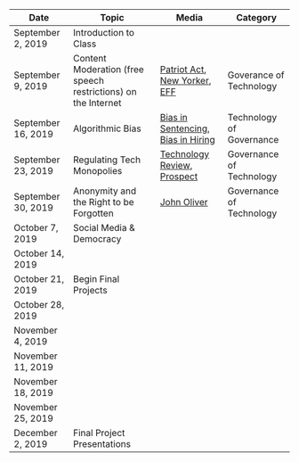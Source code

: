 |Date | Topic | Media| Category|
|---	|---	|---	| --- |
|September 2, 2019| Introduction to Class |   	| |
|September 9, 2019| Content Moderation (free speech restrictions)  on the Internet| [Patriot Act](https://www.youtube.com/watch?v=5CQ5-NMzG8s), [New Yorker](https://www.newyorker.com/news/q-and-a/the-underworld-of-online-content-moderation), [EFF](https://www.eff.org/deeplinks/2019/04/content-moderation-broken-let-us-count-way)| Goverance of Technology |
|September 16, 2019|Algorithmic Bias|[Bias in Sentencing](https://www.propublica.org/article/machine-bias-risk-assessments-in-criminal-sentencing), [Bias in Hiring](https://www.reuters.com/article/us-amazon-com-jobs-automation-insight/amazon-scraps-secret-ai-recruiting-tool-that-showed-bias-against-women-idUSKCN1MK08G)| Technology of Governance|
|September 23, 2019|Regulating Tech Monopolies|[Technology Review](https://www.technologyreview.com/s/613640/big-tech-monopoly-breakup-amazon-apple-facebook-google-regulation-policy/), [Prospect](https://prospect.org/article/how-regulate-tech-platforms)| Governance of Technology |
|September 30, 2019|Anonymity and the Right to be Forgotten|[John Oliver](https://www.youtube.com/watch?v=r-ERajkMXw0)| Governance of Technology |
|October 7, 2019|Social Media & Democracy|   	| |
|October 14, 2019|  |   	||
|October 21, 2019|Begin Final Projects|   	||
|October 28, 2019|  |   	||
|November 4, 2019|  |   	||
|November 11, 2019|  |   	||
|November 18, 2019|  |   	||
|November 25, 2019|  |   	||
|December 2, 2019| Final Project Presentations|   	||
